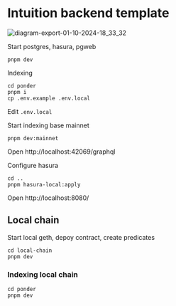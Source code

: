 # Intuition backend template

![diagram-export-01-10-2024-18_33_32](https://github.com/user-attachments/assets/84cfdc7c-8a1e-4331-84b9-25337250ee8f)


Start postgres, hasura, pgweb

```
pnpm dev
```

Indexing

```
cd ponder
pnpm i
cp .env.example .env.local
```

Edit `.env.local`

Start indexing base mainnet

```
pnpm dev:mainnet
```

Open http://localhost:42069/graphql


Configure hasura
```
cd ..
pnpm hasura-local:apply
```

Open http://localhost:8080/


## Local chain

Start local geth, depoy contract, create predicates

```
cd local-chain
pnpm dev
```

### Indexing local chain

```
cd ponder
pnpm dev
```

